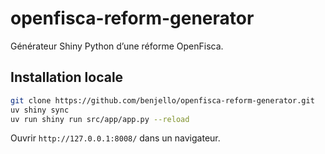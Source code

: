# openfisca-reform-generator

Générateur Shiny Python d’une réforme OpenFisca.

## Installation locale

```bash
git clone https://github.com/benjello/openfisca-reform-generator.git
uv shiny sync
uv run shiny run src/app/app.py --reload
```

Ouvrir `http://127.0.0.1:8008/` dans un navigateur.
